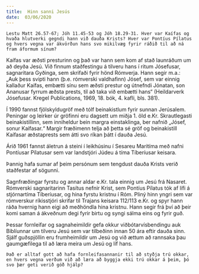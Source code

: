 ```yaml
---
title:  Hinn sanni Jesús
date:  03/06/2020
---
```


`Lestu Matt 26.57-67; Jóh 11.45-53 og Jóh 18.29-31. Hver var Kaífas og hvaða hlutverki gegndi hann við dauða Krists? Hver var Pontíus Pílatus og hvers vegna var ákvörðun hans svo mikilvæg fyrir ráðið til að ná fram áformum sínum?`

Kaífas var æðsti presturinn og það var hann sem kom af stað launráðum um að deyða Jesú. Við finnum staðfestingu á tilveru hans í ritum Jósefusar, sagnaritara Gyðinga, sem skrifaði fyrir hönd Rómverja. Hann segir m.a.: „Auk þess svipti hann (þ.e. rómverski valdhafinn) Jósef, sem var einnig kallaður Kaífas, embætti sínu sem æðsti prestur og útnefndi Jónatan, son Ananusar fyrrum æðsta prests, til að taka við embætti hans“ (Heildarverk Jósefusar. Kregel Publications, 1969, 18. bók, 4. kafli, bls. 381).

Í 1990 fannst fjölskyldugröf með tólf beinakistlum fyrir sunnan Jerúsalem. Peningar og leirker úr gröfinni eru dagsett um miðja 1. öld e.Kr. Skrautlegasti beinakistillinn, sem inniheldur bein margra einstaklinga, ber nafnið „Jósef, sonur Kaífasar.“ Margir fræðimenn telja að þetta sé gröf og beinakistill Kaífasar æðstaprests sem átti svo ríkan þátt í dauða Jesú.

Árið 1961 fannst áletrun á steini í leikhúsinu í Sesareu Maritíma með nafni Pontíusar Pílatusar sem var landstjóri Júdeu á tíma Tíberíusar keisara.

Þannig hafa sumar af þeim persónum sem tengdust dauða Krists verið staðfestar af sögunni.

Sagnfræðingar fyrstu og annar aldar e.Kr. tala einnig um Jesú frá Nasaret. Rómverski sagnaritarinn Tasítus nefnir Krist, sem Pontíus Pílatus tók af lífi á stjórnartíma Tíberíusar, og hina fyrstu kristnu í Róm. Pliný hinn yngri sem var rómverskur ríkisstjóri skrifar til Trajans keisara 112/113 e.Kr. og spyr hann ráða hvernig hann eigi að meðhöndla hina kristnu. Hann segir frá því að þeir komi saman á ákveðnum degi fyrir birtu og syngi sálma eins og fyrir guð.

Þessar fornleifar og sagnaheimildir gefa okkur viðbótarvísbendingu auk Biblíunnar um tilveru Jesú sem var tilbeðinn innan 50 ára eftir dauða sinn. Sjálf guðspjöllin eru frumheimildir um Jesú og við ættum að rannsaka þau gaumgæfilega til að læra meira um Jesú og líf hans.

`Það er alltaf gott að hafa fornleifasannanir til að styðja trú okkar, en hvers vegna verðum við að læra að byggja ekki trú okkar á þeim, þó svo þær geti verið góð hjálp?`